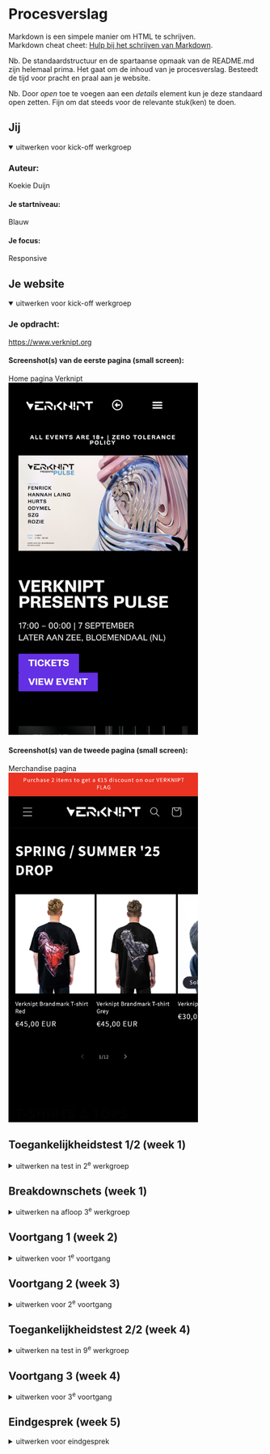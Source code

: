 # Procesverslag
Markdown is een simpele manier om HTML te schrijven.  
Markdown cheat cheet: [Hulp bij het schrijven van Markdown](https://github.com/adam-p/markdown-here/wiki/Markdown-Cheatsheet).

Nb. De standaardstructuur en de spartaanse opmaak van de README.md zijn helemaal prima. Het gaat om de inhoud van je procesverslag. Besteedt de tijd voor pracht en praal aan je website.

Nb. Door *open* toe te voegen aan een *details* element kun je deze standaard open zetten. Fijn om dat steeds voor de relevante stuk(ken) te doen.





## Jij

<details open>
  <summary>uitwerken voor kick-off werkgroep</summary>

  ### Auteur:
  Koekie Duijn

  #### Je startniveau:
  Blauw

  #### Je focus:
  Responsive
 
</details>





## Je website

<details open>
  <summary>uitwerken voor kick-off werkgroep</summary>

  ### Je opdracht:
  https://www.verknipt.org

  #### Screenshot(s) van de eerste pagina (small screen): 
  Home pagina Verknipt  
  <img src="/readme-images/verknipt_pagina1.png" width="375px" alt="Afbeelding van de website verknipt home pagina">
  

  #### Screenshot(s) van de tweede pagina (small screen):
  Merchandise pagina
  <img src="/readme-images/verknip1_pagina2.png" width="375px" alt="Afbeelding van de website verknipt Merchandise pagina ">
 
</details>



## Toegankelijkheidstest 1/2 (week 1)

<details>
  <summary>uitwerken na test in 2<sup>e</sup> werkgroep</summary>

  ### Bevindingen
  - alle knoppen hebben paarse kleur
  - Heel veel rode validate
  - kan niet alle knoppen navigeren met tab
  - geen hover
  - geen h1 
  - alleen maar h2 
  - er staat de tekst in een afbeelding 
  - kon niet testen met media om dat er geen video of animatie zijn
  - geen focus states
  - geen darkmode
  - website gebruikt geen :selection colors
</details>



## Breakdownschets (week 1)

<details>
  <summary>uitwerken na afloop 3<sup>e</sup> werkgroep</summary>

  ### de hele pagina: 
  <img src="/readme-images/bd_1.png" width="375px" alt="breakdown van de hele pagina1">
  <img src="/readme-images/bd_2.png" width="375px" alt="breakdown van de hele pagina2">

  ### dynamisch deel (afbeelingen die naar links en rechts kunnen. Ze zijn ook links naar andere pagina): 
  <img src="/readme-images/bd_3.png" width="375px" alt="afbeelingen die naar links en rechts kunnen">


</details>





## Voortgang 1 (week 2)

<details>
  <summary>uitwerken voor 1<sup>e</sup> voortgang</summary>

  ### Stand van zaken
  Wat ik lastig vond was dat ik niet veel Engelse woorden die om een code te schrijven. Ik moest veel opzoeken totdat het werkt. Voor mijn voortganggesprek heb ik alleen een begin van mijn gekozen website omdat ik vooral bezig met oefeningen was. Wat ik moeilijk vond aan mijn gekozen webstie is de hamburger manu. Daarnaast vond ik het zo raar dat de afbeeldingen van mijn live versie niet werkt terwijl de offline versie wel werkt.
<img src="/readme-images/voor_voortgang1.png" width="375px" alt="website offline">
<img src="/readme-images/voor_voortgang2.png" width="375px" alt="website online">
 


  ### Verslag van meeting
  hier na afloop snel de uitkomsten van de meeting vastleggen

  - Docent was positief over mijn website dus ik kan verder werken.

</details>





## Voortgang 2 (week 3)

<details>
  <summary>uitwerken voor 2<sup>e</sup> voortgang</summary>

  ### Stand van zaken
  Hamburger menu is goed gelukt doordat ik de oefening heb gemaakt. Ik vond het moeilijk maar nadat mijn hamburger menu gelukt was vond coderen erg leuk geworden. Ik vind het leuk om mooie en leuke website te maken :D
  <img src="/readme-images/voor_voortgang2.jpg" width="375px" alt="afbeelding nagemaakte website Verknipt">
  <img src="/readme-images/voor_voorthang2.1.png" width="375px" alt="afbeelding nagemaakte website Verknipt navigaties">




  ### Verslag van meeting
  hier na afloop snel de uitkomsten van de meeting vastleggen

  - Studentassistent heeft mij geholpen om juiste article te zetten waar het moet zijn.
  - De studentassistent heeft gecheckt of mijn H1 waarin een logo correct staat.

</details>





## Toegankelijkheidstest 2/2 (week 4)

<details>
  <summary>uitwerken na test in 9<sup>e</sup> werkgroep</summary>

  ### Bevindingen
  - knoppen zien eruit als knoppen en links zien eruit als links.
  - Hover en focusstage zijn aanwezig.
  - Alles staat op groen in de HTML-validator.
  - De webstie kan de beweeging uitzetten als bezoeker dat niet wil hebben.
  - Website gebruikt alt tag.
  - H1 is een keer gerbruikt.
  - H1, h2, h3 en p zitten op de juiste volgorde.
  - Website heeft een andere mode. (kerstmode).


</details>





## Voortgang 3 (week 4)

<details>
  <summary>uitwerken voor 3<sup>e</sup> voortgang</summary>

  ### Stand van zaken
  Wat ik lastig vond van deze week is over de tag a. Op merchandise pagina heb ik een afbeeling die ook een link heeft om naar volgende pagina te gaan. Wat ik wil doen is een afbeelding en h2 het zelfde link hebben. Dus ik wil aan docent vragen om die a tag moet om de afbeeling en h2 heen? 


  ### Verslag van meeting
  hier na afloop snel de uitkomsten van de meeting vastleggen

  - Docent heeft mij geholpen met coole hoverstage van afbeeldingen
  - Docent heeft mij geholpen met goede formulier maken.
  

</details>





## Eindgesprek (week 5)

<details>
  <summary>uitwerken voor eindgesprek</summary>

  ### Je uitkomst - karakteristiek screenshots:
  <img src="readme-images/dummy-plaatje.jpg" width="375px" alt="uitomst opdracht 1">


  ### Dit ging goed/Heb ik geleerd: 
  Korte omschrijving met plaatjes

  <img src="readme-images/dummy-plaatje.jpg" width="375px" alt="top">


  ### Dit was lastig/Is niet gelukt:
  Korte omschrijving met plaatjes

  <img src="readme-images/dummy-plaatje.jpg" width="375px" alt="bummer">
</details>






